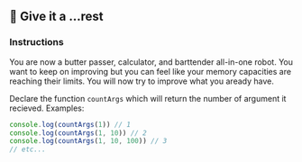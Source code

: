 ## 🌟 Give it a ...rest

### Instructions

You are now a butter passer, calculator, and barttender all-in-one robot. You
want to keep on improving but you can feel like your memory capacities are
reaching their limits. You will now try to improve what you aready have.

Declare the function `countArgs` which will return the number of argument it
recieved. Examples:

```js
console.log(countArgs(1)) // 1
console.log(countArgs(1, 10)) // 2
console.log(countArgs(1, 10, 100)) // 3
// etc...
```
